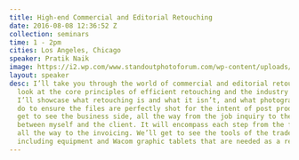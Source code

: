 ```yaml
---
title: High-end Commercial and Editorial Retouching
date: 2016-08-08 12:36:52 Z
collection: seminars
time: 1 - 2pm
cities: Los Angeles, Chicago
speaker: Pratik Naik
image: https://i2.wp.com/www.standoutphotoforum.com/wp-content/uploads/2015/07/Steve-Image-1.png?w=1184
layout: speaker
desc: I’ll take you through the world of commercial and editorial retouching. We’ll
  look at the core principles of efficient retouching and the industry standards.
  I’ll showcase what retouching is and what it isn’t, and what photographers should
  do to ensure the files are perfectly shot for the intent of post production. You’ll
  get to see the business side, all the way from the job inquiry to the communication
  between myself and the client. It will encompass each step from the first e-mail
  all the way to the invoicing. We’ll get to see the tools of the trade as a retoucher,
  including equipment and Wacom graphic tablets that are needed as a retoucher.
---
```


